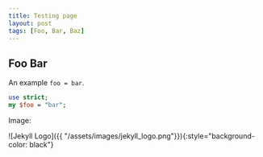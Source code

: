 ```yaml
---
title: Testing page
layout: post
tags: [Foo, Bar, Baz]
---
```




## Foo Bar

An example `foo = bar`.

```perl
use strict;
my $foo = "bar";
```

Image:

![Jekyll Logo]({{ "/assets/images/jekyll_logo.png"}}){:style="background-color: black"}

